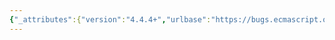 ```yaml
---
{"_attributes":{"version":"4.4.4+","urlbase":"https://bugs.ecmascript.org/","maintainer":"dherman@mozilla.com"},"bug":{"bug_id":424,"creation_ts":"2012-07-02 14:35:00 -0700","short_desc":"14: \"Global Binding Instantiation\"","delta_ts":"2014-05-15 11:29:52 -0700","product":"Draft for 6th Edition","component":"editorial issue","version":"Rev 8: June 15, 2012 Draft","rep_platform":"All","op_sys":"All","bug_status":"RESOLVED","resolution":"FIXED","priority":"Normal","bug_severity":"normal","everconfirmed":true,"reporter":{"uid":"jmdyck","name":"Michael Dyck"},"assigned_to":{"uid":"allen","name":"Allen Wirfs-Brock"},"cc":"waldron.rick","long_desc":[{"commentid":1067,"comment_count":0,"who":{"uid":"jmdyck","name":"Michael Dyck"},"bug_when":"2012-07-02 14:35:48 -0700","thetext":"In 14 \"Program\",\nunder \"Runtime Semantics: Program Evaluation\",\nstep 8.a says:\n    \"Perform Global Binding Instantiation as described in 10.5.x\n    using the global code.\"\n\nBut \"Global Binding Instantiation\" does not exist.\n\nShould it be \"Declaration Binding Instantiation\"?"},{"commentid":1973,"comment_count":1,"who":{"uid":"jmdyck","name":"Michael Dyck"},"bug_when":"2012-10-22 16:38:32 -0700","thetext":"I think it should be \"Top-level Declaration Instantiation\", as described in 10.5.1."},{"commentid":1974,"comment_count":2,"who":{"uid":"jmdyck","name":"Michael Dyck"},"bug_when":"2012-10-22 16:47:03 -0700","thetext":"Similarly,\nin 15.1.2.1 \"eval (x)\",\nstep 7 says:\n    Perform Declaration Binding Instantiation as described in 10.5\n    using the eval code.\n\nChange \"Declaration Binding Instantiation\" to \"Top-level Declaration Instantiation\" ?"},{"commentid":8504,"comment_count":3,"who":{"uid":"jmdyck","name":"Michael Dyck"},"bug_when":"2014-05-15 11:29:52 -0700","thetext":"I think this bug was either resolved or overtaken by events in rev11 or rev12."}]}}
---
```

